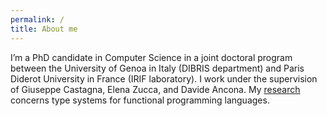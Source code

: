 ```yaml
---
permalink: /
title: About me
---
```


I’m a PhD candidate in Computer Science
in a joint doctoral program
between the University of Genoa in Italy (DIBRIS department)
and Paris Diderot University in France (IRIF laboratory).
I work under the supervision of Giuseppe Castagna, Elena Zucca, and Davide Ancona.
My [research](/research) concerns type systems for functional programming languages.
